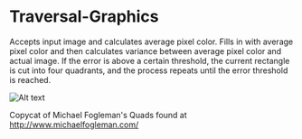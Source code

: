 # Traversal-Graphics
Accepts input image and calculates average pixel color. Fills in with average pixel color and then calculates variance between average pixel color and actual image. If the error is above a certain threshold, the current rectangle is cut into four quadrants, and the process repeats until the error threshold is reached. 


![Alt text](http://imgur.com/R3Ag9yk)

Copycat of Michael Fogleman's Quads found at http://www.michaelfogleman.com/
